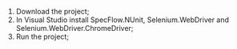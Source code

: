 1. Download the project;
2. In Visual Studio install SpecFlow.NUnit, Selenium.WebDriver and Selenium.WebDriver.ChromeDriver;
3. Run the project; 
